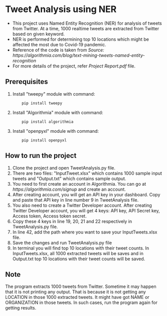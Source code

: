 # Tweet Analysis using NER

<ul>
<li> This project uses Named Entity Recognition (NER) for analysis of tweets from Twitter. At a time, 1000 realtime tweets are extracted from Twitter based on given keyword.
<li> NER is performed for determining top 10 locations which might be affected the most due to Covid-19 pandemic.
<li> Reference of the code is taken from <i>Source: https://algorithmia.com/blog/text-mining-tweets-named-entity-recognition</i>
<li> For more details of the project, refer <i>Project Report.pdf</i> file.
</ul>

## Prerequisites
<ol>
<li> Install "tweepy" module with command:

        pip install tweepy

<li> Install "Algorithmia" module with command:

        pip install algorithmia

<li> Install "openpyxl" module with command:

        pip install openpyxl

</ol>

## How to run the project
<ol>
<li> Clone the project and open TweetAnalysis.py file.
<li> There are two files: "InputTweet.xlsx" which contains 1000 sample input tweets and "Output.txt" which contains sample output.
<li> You need to first create an account in Algorithmia. You can go at <i>https://algorithmia.com/signup</i> and create an account.
<li> After creating account, you will get an API key in your dashboard. Copy and paste that API key in line number 9 in TweetAnalysis file.
<li> You also need to create a Twitter Developer account. After creating Twitter Developer account, you will get 4 keys: API key, API Secret key, Access token, Access token secret.
<li> Copy these 4 keys in line 19, 20, 21 and 22 respectively in TweetAnalysis.py file.
<li> In line 42, add the path where you want to save your InputTweets.xlsx file.
<li> Save the changes and run TweetAnalysis.py file
<li> In terminal you will find top 10 locations with their tweet counts. In InputTweets.xlsx, all 1000 extracted tweets will be saves and in Output.txt top 10 locations with their tweet counts will be saved.
</ol>

## Note
The program extracts 1000 tweets from Twitter. Sometime it may happen that it is not printing any output.
That is because it is not getting any LOCATION in those 1000 extracted tweets. It might have got NAME
or ORGANIZATION in those tweets. In such cases, run the program again for getting results.